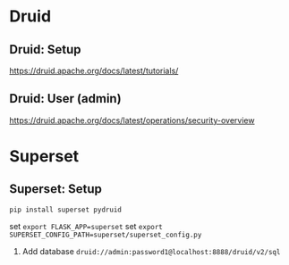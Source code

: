 
# Druid

## Druid: Setup

https://druid.apache.org/docs/latest/tutorials/

## Druid: User (admin)

https://druid.apache.org/docs/latest/operations/security-overview

# Superset

## Superset: Setup

`pip install superset pydruid`

set `export FLASK_APP=superset`
set `export SUPERSET_CONFIG_PATH=superset/superset_config.py`

1. Add database `druid://admin:password1@localhost:8888/druid/v2/sql`
